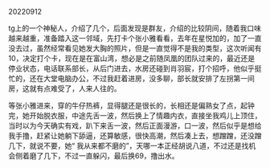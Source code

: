 20220912

tg上的一个神秘人，介绍了几个，后面发现是群友，介绍的比较阴间，随着我口味越来越重，准备踏入这一邻域，先打卡个张小雅看看，去年在星悦加的，加了一直没去过，虽然经常看见她发大胸的照片，但是一直觉得不是我的类型，这次听闻有10，决定打个卡，现在是在富山湾，想必是之前随凤凰的团队过来的，最近还是停业状态，电话联系部长，从后门进去，水房还碰到肖羽宸，打个招呼，他似乎挺忙的，还在大堂电脑办公，不过我赶着进房，没多聊，部长就安排了左拐第一间房，这就有点难受了，人来人往的。

等张小雅进来，穿的牛仔热裤，显得腿还是很长的，长相还是偏熟女了点，起钟完，她开始脱衣服，中途先舌一波，然后换上了情趣内衣，直接坐我鸡儿上顶住，当时以为今天确实有戏，趴下来舌一波，然后正面漫游，口一波，然后似乎是想给我手撸，赶紧让她躺下舔逼，还算敏感，很快高潮，然后凑上去，想蹭蹭，还没蹭几下，就说不要，她“ 我从来都不磨的”，天哪一本正经胡说八道，不过还是找机会侧着磨了几下，不过一直躲闪，最后换69，撸出水。

